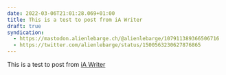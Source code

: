 ```yaml
---
date: 2022-03-06T21:01:28.069+01:00
title: This is a test to post from iA Writer
draft: true
syndication:
  - https://mastodon.alienlebarge.ch/@alienlebarge/107911389366506716
  - https://twitter.com/alienlebarge/status/1500563230627876865
---
```

This is a test to post from [iA Writer](https://ia.net/writer)
